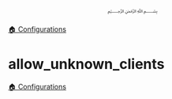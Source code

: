 <p align=center>
   ﷽
</p>

[🏠 Configurations](/docs/CONFIGURATION.md)

# allow_unknown_clients


[🏠 Configurations](/docs/CONFIGURATION.md)

